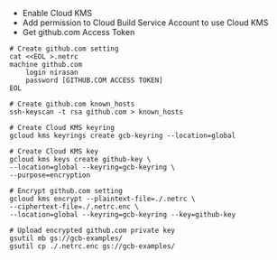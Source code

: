 
* Enable Cloud KMS
* Add permission to Cloud Build Service Account to use Cloud KMS
* Get github.com Access Token

```
# Create github.com setting
cat <<EOL >.netrc
machine github.com
    login nirasan
    password [GITHUB.COM ACCESS TOKEN]
EOL

# Create github.com known_hosts
ssh-keyscan -t rsa github.com > known_hosts

# Create Cloud KMS keyring
gcloud kms keyrings create gcb-keyring --location=global

# Create Cloud KMS key
gcloud kms keys create github-key \
--location=global --keyring=gcb-keyring \
--purpose=encryption

# Encrypt github.com setting
gcloud kms encrypt --plaintext-file=./.netrc \
--ciphertext-file=./.netrc.enc \
--location=global --keyring=gcb-keyring --key=github-key

# Upload encrypted github.com private key
gsutil mb gs://gcb-examples/
gsutil cp ./.netrc.enc gs://gcb-examples/
```
